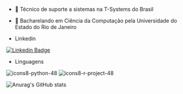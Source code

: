 - 🔭 Técnico de suporte a sistemas na T-Systems do Brasil

- 🌱 Bacharelando em Ciência da Computação pela Universidade do Estado do Rio de Janeiro

- Linkedin

[![Linkedin Badge](https://img.shields.io/badge/Linkedin-323330?style=for-the-badge&logo=linkedin&logoColor=blue)](https://www.linkedin.com/in/rafaelmanteigabalbino/) &nbsp;

- Linguagens

![icons8-python-48](https://user-images.githubusercontent.com/25599308/219158898-43964b1f-e7b9-479c-9d42-551d5b244e28.png)
![icons8-r-project-48](https://user-images.githubusercontent.com/25599308/219160932-e07da749-8620-4abb-9c80-f2bb6f39b230.png)

![Anurag's GitHub stats](https://github-readme-stats.vercel.app/api?username=fael0306)
